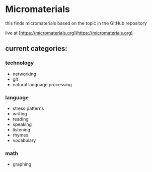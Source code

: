# Micromaterials

this finds micromaterials based on the topic in the GitHub repository

live at [https://micromaterials.org](https://micromaterials.org)

## current categories:

### technology

- networking
- git
- natural language processing

### language

- stress patterns
- writing
- reading
- speaking
- listening
- rhymes
- vocabulary

### math

- graphing
